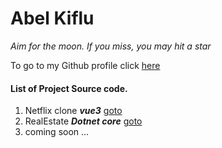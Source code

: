 # Abel Kiflu

*Aim for the moon. If you miss, you may hit a star*

To go to my Github profile click [here](https://github.com/AbielKiflu)

#### List of Project Source code.

1. Netflix clone ***vue3*** [goto](https://github.com/AbielKiflu/netflix)
2. RealEstate ***Dotnet core*** [goto](https://github.com/AbielKiflu/RealEstate)
3. coming soon ...




